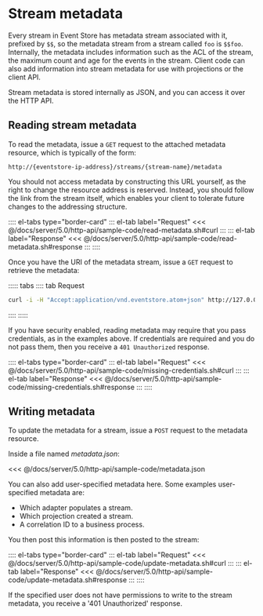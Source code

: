 # Stream metadata

Every stream in Event Store has metadata stream associated with it, prefixed by `$$`, so the metadata stream from a stream called `foo` is `$$foo`. Internally, the metadata includes information such as the ACL of the stream, the maximum count and age for the events in the stream. Client code can also add information into stream metadata for use with projections or the client API.

Stream metadata is stored internally as JSON, and you can access it over the HTTP API.

## Reading stream metadata

To read the metadata, issue a `GET` request to the attached metadata resource, which is typically of the form:

```http
http://{eventstore-ip-address}/streams/{stream-name}/metadata
```

You should not access metadata by constructing this URL yourself, as the right to change the resource address is reserved. Instead, you should follow the link from the stream itself, which enables your client to tolerate future changes to the addressing structure.

:::: el-tabs type="border-card"
::: el-tab label="Request"
<<< @/docs/server/5.0/http-api/sample-code/read-metadata.sh#curl
:::
::: el-tab label="Response"
<<< @/docs/server/5.0/http-api/sample-code/read-metadata.sh#response
:::
::::

Once you have the URI of the metadata stream, issue a `GET` request to retrieve the metadata:

::::: tabs
:::: tab Request

```bash
curl -i -H "Accept:application/vnd.eventstore.atom+json" http://127.0.0.1:2113/streams/%24users/metadata --user admin:changeit
```

::::
:::::

If you have security enabled, reading metadata may require that you pass credentials, as in the examples above. If credentials are required and you do not pass them, then you receive a `401 Unauthorized` response.

:::: el-tabs type="border-card"
::: el-tab label="Request"
<<< @/docs/server/5.0/http-api/sample-code/missing-credentials.sh#curl
:::
::: el-tab label="Response"
<<< @/docs/server/5.0/http-api/sample-code/missing-credentials.sh#response
:::
::::

## Writing metadata

To update the metadata for a stream, issue a `POST` request to the metadata resource.

Inside a file named _metadata.json_:

<<< @/docs/server/5.0/http-api/sample-code/metadata.json

You can also add user-specified metadata here. Some examples user-specified metadata are:

-   Which adapter populates a stream.
-   Which projection created a stream.
-   A correlation ID to a business process.

You then post this information is then posted to the stream:

:::: el-tabs type="border-card"
::: el-tab label="Request"
<<< @/docs/server/5.0/http-api/sample-code/update-metadata.sh#curl
:::
::: el-tab label="Response"
<<< @/docs/server/5.0/http-api/sample-code/update-metadata.sh#response
:::
::::

If the specified user does not have permissions to write to the stream metadata, you receive a '401 Unauthorized' response.
